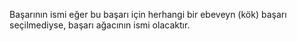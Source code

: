 Başarının ismi eğer bu başarı için herhangi bir ebeveyn (kök) başarı seçilmediyse, başarı ağacının ismi olacaktır.